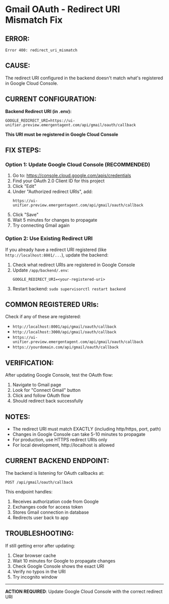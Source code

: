 # Gmail OAuth - Redirect URI Mismatch Fix

## ERROR:
```
Error 400: redirect_uri_mismatch
```

## CAUSE:
The redirect URI configured in the backend doesn't match what's registered in Google Cloud Console.

## CURRENT CONFIGURATION:

**Backend Redirect URI (in .env):**
```
GOOGLE_REDIRECT_URI=https://ui-unifier.preview.emergentagent.com/api/gmail/oauth/callback
```

**This URI must be registered in Google Cloud Console**

## FIX STEPS:

### Option 1: Update Google Cloud Console (RECOMMENDED)

1. Go to: https://console.cloud.google.com/apis/credentials
2. Find your OAuth 2.0 Client ID for this project
3. Click "Edit"
4. Under "Authorized redirect URIs", add:
   ```
   https://ui-unifier.preview.emergentagent.com/api/gmail/oauth/callback
   ```
5. Click "Save"
6. Wait 5 minutes for changes to propagate
7. Try connecting Gmail again

### Option 2: Use Existing Redirect URI

If you already have a redirect URI registered (like `http://localhost:8001/...`), update the backend:

1. Check what redirect URIs are registered in Google Console
2. Update `/app/backend/.env`:
   ```
   GOOGLE_REDIRECT_URI=<your-registered-uri>
   ```
3. Restart backend: `sudo supervisorctl restart backend`

## COMMON REGISTERED URIs:

Check if any of these are registered:
- `http://localhost:8001/api/gmail/oauth/callback`
- `http://localhost:3000/api/gmail/oauth/callback`
- `https://ui-unifier.preview.emergentagent.com/api/gmail/oauth/callback`
- `https://yourdomain.com/api/gmail/oauth/callback`

## VERIFICATION:

After updating Google Console, test the OAuth flow:
1. Navigate to Gmail page
2. Look for "Connect Gmail" button
3. Click and follow OAuth flow
4. Should redirect back successfully

## NOTES:

- The redirect URI must match EXACTLY (including http/https, port, path)
- Changes in Google Console can take 5-10 minutes to propagate
- For production, use HTTPS redirect URIs only
- For local development, http://localhost is allowed

## CURRENT BACKEND ENDPOINT:

The backend is listening for OAuth callbacks at:
```
POST /api/gmail/oauth/callback
```

This endpoint handles:
1. Receives authorization code from Google
2. Exchanges code for access token
3. Stores Gmail connection in database
4. Redirects user back to app

## TROUBLESHOOTING:

If still getting error after updating:
1. Clear browser cache
2. Wait 10 minutes for Google to propagate changes
3. Check Google Console shows the exact URI
4. Verify no typos in the URI
5. Try incognito window

---

**ACTION REQUIRED**: Update Google Cloud Console with the correct redirect URI
